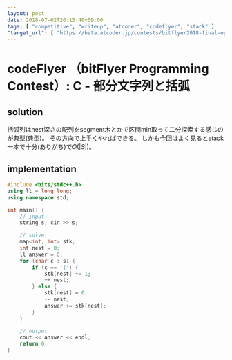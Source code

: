 ```yaml
---
layout: post
date: 2018-07-02T20:13:40+09:00
tags: [ "competitive", "writeup", "atcoder", "codeflyer", "stack" ]
"target_url": [ "https://beta.atcoder.jp/contests/bitflyer2018-final-open/tasks/bitflyer2018_final_c" ]
---
```


# codeFlyer （bitFlyer Programming Contest）: C - 部分文字列と括弧

## solution

括弧列はnest深さの配列をsegment木とかで区間min取って二分探索する感じのが典型(典型)。
その方向で上手くやればできる。
しかも今回はよく見るとstack一本で十分(ありがち)で<span>$O(|S|)$</span>。

## implementation

``` c++
#include <bits/stdc++.h>
using ll = long long;
using namespace std;

int main() {
    // input
    string s; cin >> s;

    // solve
    map<int, int> stk;
    int nest = 0;
    ll answer = 0;
    for (char c : s) {
        if (c == '(') {
            stk[nest] += 1;
            ++ nest;
        } else {
            stk[nest] = 0;
            -- nest;
            answer += stk[nest];
        }
    }

    // output
    cout << answer << endl;
    return 0;
}
```
